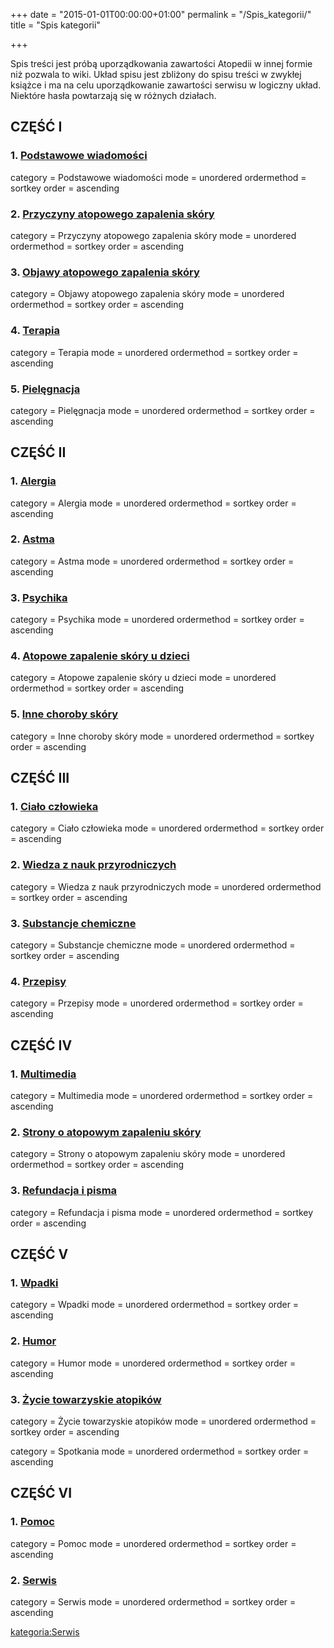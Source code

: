 +++
date = "2015-01-01T00:00:00+01:00"
permalink = "/Spis_kategorii/"
title = "Spis kategorii"

+++

Spis treści jest próbą uporządkowania zawartości Atopedii w innej formie niż pozwala to wiki. Układ spisu jest zbliżony do spisu treści w zwykłej książce i ma na celu uporządkowanie zawartości serwisu w logiczny układ. Niektóre hasła powtarzają się w różnych działach.

CZĘŚĆ I
-------

### **1. [Podstawowe wiadomości](/atopedia/:Kategoria:Podstawowe_wiadomości "wikilink")**

<DynamicPageList> category = Podstawowe wiadomości mode = unordered ordermethod = sortkey order = ascending </DynamicPageList>

### **2. [Przyczyny atopowego zapalenia skóry](/atopedia/:Kategoria:Przyczyny_atopowego_zapalenia_skóry "wikilink")**

<DynamicPageList> category = Przyczyny atopowego zapalenia skóry mode = unordered ordermethod = sortkey order = ascending </DynamicPageList>

### **3. [Objawy atopowego zapalenia skóry](/atopedia/:Kategoria:Objawy_atopowego_zapalenia_skóry "wikilink")**

<DynamicPageList> category = Objawy atopowego zapalenia skóry mode = unordered ordermethod = sortkey order = ascending </DynamicPageList>

### **4. [Terapia](/atopedia/:Kategoria:Terapia "wikilink")**

<DynamicPageList> category = Terapia mode = unordered ordermethod = sortkey order = ascending </DynamicPageList>

### **5. [Pielęgnacja](/atopedia/:Kategoria:Pielęgnacja "wikilink")**

<DynamicPageList> category = Pielęgnacja mode = unordered ordermethod = sortkey order = ascending </DynamicPageList>

CZĘŚĆ II
--------

### **1. [Alergia](/atopedia/:Kategoria:Alergia "wikilink")**

<DynamicPageList> category = Alergia mode = unordered ordermethod = sortkey order = ascending </DynamicPageList>

### **2. [Astma](/atopedia/:Kategoria:Astma "wikilink")**

<DynamicPageList> category = Astma mode = unordered ordermethod = sortkey order = ascending </DynamicPageList>

### **3. [Psychika](/atopedia/:Kategoria:Psychika "wikilink")**

<DynamicPageList> category = Psychika mode = unordered ordermethod = sortkey order = ascending </DynamicPageList>

### **4. [Atopowe zapalenie skóry u dzieci](/atopedia/:Kategoria:Atopowe_zapalenie_skóry_u_dzieci "wikilink")**

<DynamicPageList> category = Atopowe zapalenie skóry u dzieci mode = unordered ordermethod = sortkey order = ascending </DynamicPageList>

### **5. [Inne choroby skóry](/atopedia/:Kategoria:Inne_choroby_skóry "wikilink")**

<DynamicPageList> category = Inne choroby skóry mode = unordered ordermethod = sortkey order = ascending </DynamicPageList>

CZĘŚĆ III
---------

### **1. [Ciało człowieka](/atopedia/:Kategoria:Ciało_człowieka "wikilink")**

<DynamicPageList> category = Ciało człowieka mode = unordered ordermethod = sortkey order = ascending </DynamicPageList>

### **2. [Wiedza z nauk przyrodniczych](/atopedia/:Kategoria:Wiedza_z_nauk_przyrodniczych "wikilink")**

<DynamicPageList> category = Wiedza z nauk przyrodniczych mode = unordered ordermethod = sortkey order = ascending </DynamicPageList>

### **3. [Substancje chemiczne](/atopedia/:Kategoria:Substancje_chemiczne "wikilink")**

<DynamicPageList> category = Substancje chemiczne mode = unordered ordermethod = sortkey order = ascending </DynamicPageList>

### **4. [Przepisy](/atopedia/:Kategoria:Przepisy "wikilink")**

<DynamicPageList> category = Przepisy mode = unordered ordermethod = sortkey order = ascending </DynamicPageList>

CZĘŚĆ IV
--------

### **1. [Multimedia](/atopedia/:Kategoria:Multimedia "wikilink")**

<DynamicPageList> category = Multimedia mode = unordered ordermethod = sortkey order = ascending </DynamicPageList>

### **2. [Strony o atopowym zapaleniu skóry](/atopedia/:Kategoria:Strony_o_atopowym_zapaleniu_skóry "wikilink")**

<DynamicPageList> category = Strony o atopowym zapaleniu skóry mode = unordered ordermethod = sortkey order = ascending </DynamicPageList>

### **3. [Refundacja i pisma](/atopedia/:Kategoria:Refundacja_i_pisma "wikilink")**

<DynamicPageList> category = Refundacja i pisma mode = unordered ordermethod = sortkey order = ascending </DynamicPageList>

CZĘŚĆ V
-------

### **1. [Wpadki](/atopedia/:Kategoria:Wpadki "wikilink")**

<DynamicPageList> category = Wpadki mode = unordered ordermethod = sortkey order = ascending </DynamicPageList>

### **2. [Humor](/atopedia/:Kategoria:Humor "wikilink")**

<DynamicPageList> category = Humor mode = unordered ordermethod = sortkey order = ascending </DynamicPageList>

### **3. [Życie towarzyskie atopików](/atopedia/:Kategoria:Życie_towarzyskie_atopików "wikilink")**

<DynamicPageList> category = Życie towarzyskie atopików mode = unordered ordermethod = sortkey order = ascending </DynamicPageList>

<DynamicPageList> category = Spotkania mode = unordered ordermethod = sortkey order = ascending </DynamicPageList>

CZĘŚĆ VI
--------

### **1. [Pomoc](/atopedia/:Kategoria:Pomoc "wikilink")**

<DynamicPageList> category = Pomoc mode = unordered ordermethod = sortkey order = ascending </DynamicPageList>

### **2. [Serwis](/atopedia/:Kategoria:Serwis "wikilink")**

<DynamicPageList> category = Serwis mode = unordered ordermethod = sortkey order = ascending </DynamicPageList>

[kategoria:Serwis](/atopedia/kategoria:Serwis "wikilink")